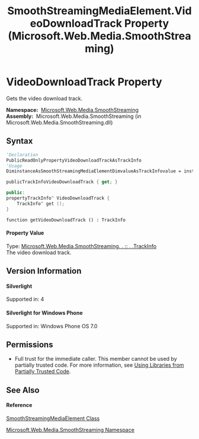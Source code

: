 ﻿---
title: SmoothStreamingMediaElement.VideoDownloadTrack Property  (Microsoft.Web.Media.SmoothStreaming)
TOCTitle: VideoDownloadTrack Property
ms:assetid: P:Microsoft.Web.Media.SmoothStreaming.SmoothStreamingMediaElement.VideoDownloadTrack
ms:mtpsurl: https://msdn.microsoft.com/en-us/library/microsoft.web.media.smoothstreaming.smoothstreamingmediaelement.videodownloadtrack(v=VS.90)
ms:contentKeyID: 28440984
ms.date: 05/02/2012
mtps_version: v=VS.90
f1_keywords:
- Microsoft.Web.Media.SmoothStreaming.SmoothStreamingMediaElement.VideoDownloadTrack
- Microsoft.Web.Media.SmoothStreaming.SmoothStreamingMediaElement.get_VideoDownloadTrack
dev_langs:
- CSharp
- JScript
- VB
- c++
api_location:
- Microsoft.Web.Media.SmoothStreaming.dll
api_name:
- Microsoft.Web.Media.SmoothStreaming.SmoothStreamingMediaElement.get_VideoDownloadTrack
- Microsoft.Web.Media.SmoothStreaming.SmoothStreamingMediaElement.VideoDownloadTrack
api_type:
- Managed
topic_type:
- apiref
- kbSyntax
product_family_name: VS
ROBOTS: INDEX,FOLLOW
---

# VideoDownloadTrack Property

Gets the video download track.

**Namespace:**  [Microsoft.Web.Media.SmoothStreaming](microsoft-web-media-smoothstreaming-namespace_1.md)  
**Assembly:**  Microsoft.Web.Media.SmoothStreaming (in Microsoft.Web.Media.SmoothStreaming.dll)

## Syntax

``` vb
'Declaration
PublicReadOnlyPropertyVideoDownloadTrackAsTrackInfo
'Usage
DiminstanceAsSmoothStreamingMediaElementDimvalueAsTrackInfovalue = instance.VideoDownloadTrack
```

``` csharp
publicTrackInfoVideoDownloadTrack { get; }
```

``` c++
public:
propertyTrackInfo^ VideoDownloadTrack {
    TrackInfo^ get ();
}
```

``` jscript
function getVideoDownloadTrack () : TrackInfo
```

#### Property Value

Type: [Microsoft.Web.Media.SmoothStreaming. . :: . .TrackInfo](trackinfo-class-microsoft-web-media-smoothstreaming_1.md)  
The video download track.  

## Version Information

#### Silverlight

Supported in: 4  

#### Silverlight for Windows Phone

Supported in: Windows Phone OS 7.0  

## Permissions

  - Full trust for the immediate caller. This member cannot be used by partially trusted code. For more information, see [Using Libraries from Partially Trusted Code](https://msdn.microsoft.com/en-us/library/8skskf63\(v=vs.90\)).

## See Also

#### Reference

[SmoothStreamingMediaElement Class](smoothstreamingmediaelement-class-microsoft-web-media-smoothstreaming_1.md)

[Microsoft.Web.Media.SmoothStreaming Namespace](microsoft-web-media-smoothstreaming-namespace_1.md)

